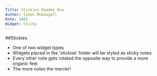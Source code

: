 ```yaml
---
Title: Stickies Readme One
Author: Simon McDougall
Date: 1002
Widget: Sticky
---
```


##Stickies
* One of two widget types
* Widgets placed in the 'stickies' folder will be styled as sticky notes
* Every other note gets rotated the opposite way to provide a more organic feel
* The more notes the merrier!
